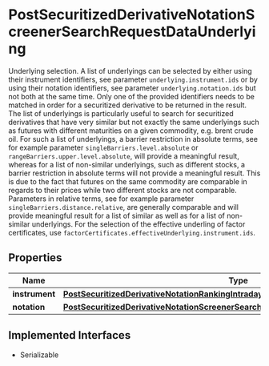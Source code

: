

# PostSecuritizedDerivativeNotationScreenerSearchRequestDataUnderlying

Underlying selection. A list of underlyings can be selected by either using their instrument identifiers, see parameter `underlying.instrument.ids` or by using their notation identifiers, see parameter `underlying.notation.ids` but not both at the same time. Only one of the provided identifiers needs to be matched in order for a securitized derivative to be returned in the result.   The list of underlyings is particularly useful to search for securitized derivatives that have very similar but not exactly the same underlyings such as futures with different maturities on a given commodity, e.g. brent crude oil. For such a list of underlyings, a barrier restriction in absolute terms, see for example parameter `singleBarriers.level.absolute` or `rangeBarriers.upper.level.absolute`, will provide a meaningful result, whereas for a list of non-similar underlyings, such as different stocks, a barrier restriction in absolute terms will not provide a meaningful result. This is due to the fact that futures on the same commodity are comparable in regards to their prices while two different stocks are not comparable.   Parameters in relative terms, see for example parameter `singleBarriers.distance.relative`, are generally comparable and will provide meaningful result for a list of similar as well as for a list of non-similar underlyings.   For the selection of the effective underling of factor certificates, use `factorCertificates.effectiveUnderlying.instrument.ids`.

## Properties

Name | Type | Description | Notes
------------ | ------------- | ------------- | -------------
**instrument** | [**PostSecuritizedDerivativeNotationRankingIntradayListRequestDataUnderlyingInstrument**](PostSecuritizedDerivativeNotationRankingIntradayListRequestDataUnderlyingInstrument.md) |  |  [optional]
**notation** | [**PostSecuritizedDerivativeNotationScreenerSearchRequestDataUnderlyingNotation**](PostSecuritizedDerivativeNotationScreenerSearchRequestDataUnderlyingNotation.md) |  |  [optional]


## Implemented Interfaces

* Serializable


